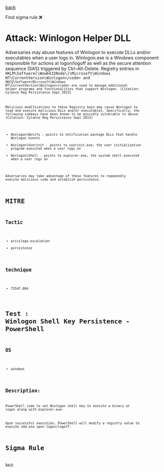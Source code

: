 
[back](../index.md)

Find sigma rule :x: 

# Attack: Winlogon Helper DLL 

Adversaries may abuse features of Winlogon to execute DLLs and/or executables when a user logs in. Winlogon.exe is a Windows component responsible for actions at logon/logoff as well as the secure attention sequence (SAS) triggered by Ctrl-Alt-Delete. Registry entries in <code>HKLM\Software[\\Wow6432Node\\]\Microsoft\Windows NT\CurrentVersion\Winlogon\</code> and <code>HKCU\Software\Microsoft\Windows NT\CurrentVersion\Winlogon\</code> are used to manage additional helper programs and functionalities that support Winlogon. (Citation: Cylance Reg Persistence Sept 2013) 

Malicious modifications to these Registry keys may cause Winlogon to load and execute malicious DLLs and/or executables. Specifically, the following subkeys have been known to be possibly vulnerable to abuse: (Citation: Cylance Reg Persistence Sept 2013)

* Winlogon\Notify - points to notification package DLLs that handle Winlogon events
* Winlogon\Userinit - points to userinit.exe, the user initialization program executed when a user logs on
* Winlogon\Shell - points to explorer.exe, the system shell executed when a user logs on

Adversaries may take advantage of these features to repeatedly execute malicious code and establish persistence.

# MITRE
## Tactic
  - privilege-escalation
  - persistence


## technique
  - T1547.004


# Test : Winlogon Shell Key Persistence - PowerShell
## OS
  - windows


## Description:
PowerShell code to set Winlogon shell key to execute a binary at logon along with explorer.exe.

Upon successful execution, PowerShell will modify a registry value to execute cmd.exe upon logon/logoff.


# Sigma Rule


[back](../index.md)
